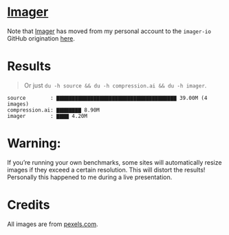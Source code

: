 # [Imager](https://github.com/imager-io/imager)
Note that [Imager](https://github.com/imager-io/imager) has moved from my personal account to the `imager-io` GitHub origination [here](https://github.com/imager-io/imager).


# Results

> Or just `du -h source && du -h compression.ai && du -h imager`.

```text
source        : ▇▇▇▇▇▇▇▇▇▇▇▇▇▇▇▇▇▇▇▇▇▇▇▇▇▇▇▇▇▇▇▇▇▇▇▇▇▇▇ 39.00M (4 images)
compression.ai: ▇▇▇▇▇▇▇▇ 8.90M
imager        : ▇▇▇▇ 4.20M
```

# Warning:

If you’re running your own benchmarks, some sites will automatically resize images if they exceed a certain resolution. This will distort the results! Personally this happened to me during a live presentation. 

# Credits

All images are from [pexels.com](https://www.pexels.com).
